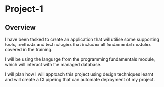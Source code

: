# Project-1

## Overview

I have been tasked to create an application that will utilise some supporting tools, methods and technologies that includes all fundamental modules covered in the training.

I will be using the language from the programming fundamentals module, which will interact with the managed database.

I will plan how I will approach this project using design techniques learnt and will create a CI pipeling that can automate deployment of my project.
